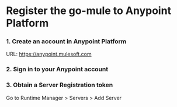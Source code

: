 # Register the go-mule to Anypoint Platform

### 1. Create an account in Anypoint Platform

URL: https://anypoint.mulesoft.com

### 2. Sign in to your Anypoint account

### 3. Obtain a Server Registration token

Go to Runtime Manager > Servers > Add Server

